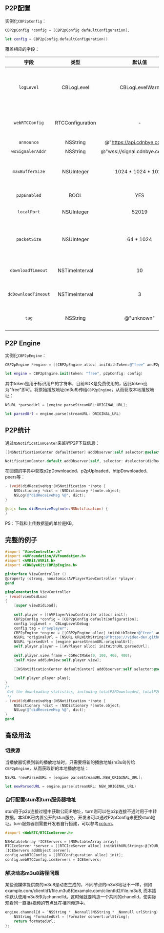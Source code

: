 
## P2P配置
实例化`CBP2pConfig`：
```objectivec
CBP2pConfig *config = [CBP2pConfig defaultConfiguration];
```
```swift
let config = CBP2pConfig.defaultConfiguration()
```
覆盖相应的字段：

| 字段 | 类型 | 默认值 | 描述 |
| :-: | :-: | :-: | :-: |
| `logLevel` | CBLogLevel | CBLogLevelWarn | 打印日志的级别(CBLogLevelNone, CBLogLevelDebug, CBLogLevelInfo, CBLogLevelWarn, CBLogLevelError)。                                                                                      
| `webRTCConfig` | RTCConfiguration | - | 通过RTCConfiguration来修改WebRTC默认配置。
| `announce` | NSString | @"https://api.cdnbye.com/v1" | tracker服务器地址。
| `wsSignalerAddr` | NSString | @"wss://signal.cdnbye.com/wss" | 信令服务器地址。
| `maxBufferSize` | NSUInteger | 1024 * 1024 * 1024 | 点播模式下P2P在磁盘缓存的最大数据量(设为0可以禁用磁盘缓存)。
| `p2pEnabled` | BOOL | YES | 开启或关闭p2p engine。
| `localPort` | NSUInteger | 52019 | 本地代理服务器的端口号。
| `packetSize` | NSUInteger | 64 * 1024 | 每次通过datachannel发送的包的大小，64KB适用于与浏览器进行P2P。
| `downloadTimeout` | NSTimeInterval | 10 | HTTP下载ts文件超时时间（单位：秒）。
| `dcDownloadTimeout` | NSTimeInterval | 3 | datachannel下载二进制数据的超时时间（单位：秒）。
| `tag` | NSString | @"unknown" | 用户自定义的标签，可以在控制台查看分布图。

## P2P Engine
实例化`CBP2pEngine`：
```objectivec
CBP2pEngine *engine = [[CBP2pEngine alloc] initWithToken:@"free" andP2pConfig:config];
```
```swift
let engine = CBP2pEngine.init(token: "free", p2pConfig: config)
```
其中token是用于标识用户的字符串，目前SDK是免费使用的，因此token设为"free"即可。将原始播放地址(m3u8)传给`CBP2pEngine`，从而获取本地播放地址：
```objectivec
NSURL *parsedUrl = [engine parseStreamURL:ORIGINAL_URL];
```
```swift
let parsedUrl = engine.parse(streamURL: ORIGINAL_URL)
```

## P2P统计
通过`NSNotificationCenter`来监听P2P下载信息：
```objectivec
[[NSNotificationCenter defaultCenter] addObserver:self selector:@selector(didReceiveMsg:) name:kP2pEngineDidReceiveStatistics object:nil];
```
```swift
NotificationCenter.default.addObserver(self, selector: #selector(didReceiveMsg), name: NSNotification.Name(rawValue: kP2pEngineDidReceiveStatistics), object: nil)
```
在回调的字典中获取p2pDownloaded、p2pUploaded、httpDownloaded、peers等：
```objectivec
- (void)didReceiveMsg:(NSNotification *)note {
    NSDictionary *dict = (NSDictionary *)note.object;
    NSLog(@"didReceiveMsg %@", dict);
}
```
```swift
@objc func didReceiveMsg(note:NSNotification) {
}
```
PS：下载和上传数据量的单位是KB。

## 完整的例子
```objectivec
#import "ViewController.h"
#import <AVFoundation/AVFoundation.h>
#import <AVKit/AVKit.h>
#import <CDNByeKit/CBP2pEngine.h>

@interface ViewController ()
@property (strong, nonatomic)AVPlayerViewController *player;
@end

@implementation ViewController
- (void)viewDidLoad
{
    [super viewDidLoad];
    
    self.player = [[AVPlayerViewController alloc] init];
    CBP2pConfig *config = [CBP2pConfig defaultConfiguration];
    config.logLevel =  CBLogLevelDebug;
    config.tag = @"avplayer";
    CBP2pEngine *engine = [[CBP2pEngine alloc] initWithToken:@"free" andP2pConfig:config];
    NSURL *originalUrl = [NSURL URLWithString:@"https://video-dev.github.io/streams/x36xhzz/url_2/193039199_mp4_h264_aac_ld_7.m3u8"];
    NSURL *parsedUrl = [engine parseStreamURL:originalUrl];
    self.player.player = [[AVPlayer alloc] initWithURL:parsedUrl];
    
    self.player.view.frame = CGRectMake(0, 100, 400, 400);
    [self.view addSubview:self.player.view];
    
    [[NSNotificationCenter defaultCenter] addObserver:self selector:@selector(didReceiveMsg:) name:kP2pEngineDidReceiveStatistics object:nil];
    
    [self.player.player play];
}
/*
 Get the downloading statistics, including totalP2PDownloaded, totalP2PUploaded and totalHTTPDownloaded.
 */
- (void)didReceiveMsg:(NSNotification *)note {
    NSDictionary *dict = (NSDictionary *)note.object;
    NSLog(@"didReceiveMsg %@", dict);
}
@end
```

## 高级用法
### 切换源
当播放器切换到新的播放地址时，只需要将新的播放地址(m3u8)传给`CBP2pEngine`，从而获取新的本地播放地址：
```objectivec
NSURL *newParsedURL = [engine parseStreamURL:NEW_ORIGINAL_URL];
```
```swift
let newParsedURL = engine.parse(streamURL: NEW_ORIGINAL_URL)
```
### 自行配置stun和turn服务器地址
stun用于p2p连接过程中获取公网IP地址，turn则可以在p2p连接不通时用于中转数据。本SDK已内置公开的stun服务，开发者可以通过P2pConfig来更换stun地址。turn服务器则需要开发者自行搭建，可以参考[coturn](https://github.com/coturn/coturn)。
```objectivec
#import <WebRTC/RTCIceServer.h>

NSMutableArray *ICEServers = [NSMutableArray array];
RTCIceServer *server = [[RTCIceServer alloc] initWithURLStrings:@[YOUR_STUN_OR_TURN_SERVER]];
[ICEServers addObject:server];
config.webRTCConfig = [[RTCConfiguration alloc] init];
config.webRTCConfig.iceServers = ICEServers;
```
### 解决动态m3u8路径问题
某些流媒体提供商的m3u8是动态生成的，不同节点的m3u8地址不一样，例如example.com/clientId1/file.m3u8和example.com/clientId2/file.m3u8, 而本插件默认使用m3u8作为channelId。这时候就要构造一个共同的chanelId，使实际观看同一直播/视频的节点处在相同频道中。
```objectivec
engine.channelId = ^NSString * _Nonnull(NSString * _Nonnull urlString) {
    NSString *formatedUrl = [Formater convert:urlString];
    return formatedUrl;
};
```
